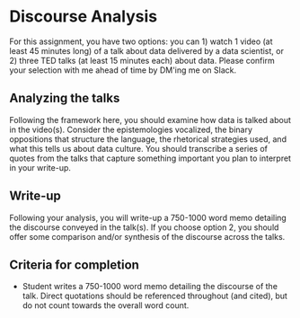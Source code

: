 # Discourse Analysis

For this assignment, you have two options: you can 1) watch 1 video (at least 45 minutes long) of a talk about data delivered by a data scientist, or 2) three TED talks (at least 15 minutes each) about data. Please confirm your selection with me ahead of time by DM'ing me on Slack.

## Analyzing the talks

Following the framework here, you should examine how data is talked about in the video(s). Consider the epistemologies vocalized, the binary oppositions that structure the language, the rhetorical strategies used, and what this tells us about data culture. You should transcribe a series of quotes from the talks that capture something important you plan to interpret in your write-up.

## Write-up

Following your analysis, you will write-up a 750-1000 word memo detailing the discourse conveyed in the talk(s). If you choose option 2, you should offer some comparison and/or synthesis of the discourse across the talks.  

## Criteria for completion

* Student writes a 750-1000 word memo detailing the discourse of the talk. Direct quotations should be referenced throughout (and cited), but do not count towards the overall word count. 





